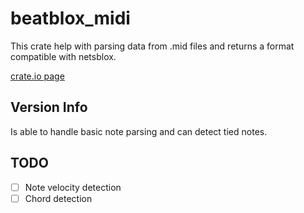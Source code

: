# beatblox_midi
This crate help with parsing data from .mid files and returns a format compatible with netsblox.

[crate.io page](https://crates.io/search?q=beatblox_midi)

## Version Info
Is able to handle basic note parsing and can detect tied notes.

## TODO

- [ ] Note velocity detection
- [ ] Chord detection